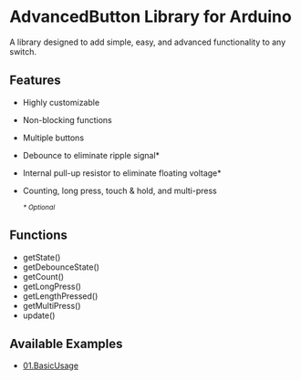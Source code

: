 # AdvancedButton Library for Arduino
A library designed to add simple, easy, and advanced functionality to any switch.

Features
----------------------------
* Highly customizable
* Non-blocking functions
* Multiple buttons
* Debounce to eliminate ripple signal*
* Internal pull-up resistor to eliminate floating voltage*
* Counting, long press, touch & hold, and multi-press

	<sup>*\* Optional*</sup>

Functions
----------------------------
* getState()
* getDebounceState()
* getCount()
* getLongPress()
* getLengthPressed()
* getMultiPress()
* update()

Available Examples
----------------------------
* [01.BasicUsage](https://github.com/TechnoBro03/AdvancedButton/tree/main/examples/01.BasicUsage)
